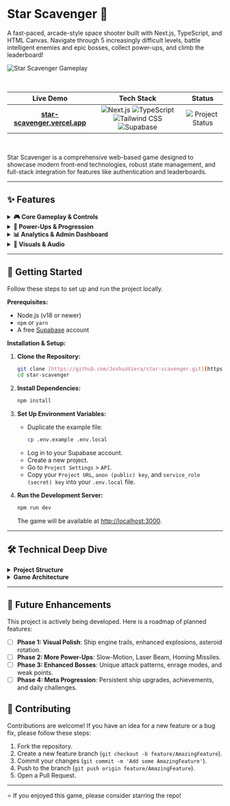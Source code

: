 # Star Scavenger 🚀

A fast-paced, arcade-style space shooter built with Next.js, TypeScript, and HTML Canvas. Navigate through 5 increasingly difficult levels, battle intelligent enemies and epic bosses, collect power-ups, and climb the leaderboard!

![Star Scavenger Gameplay](./public/gameplay.gif)

<br>

| Live Demo | Tech Stack | Status |
| :---: | :---: | :---: |
| [**star-scavenger.vercel.app**](https://star-scavenger.vercel.app) | ![Next.js](https://img.shields.io/badge/Next.js-000000?style=for-the-badge&logo=nextdotjs&logoColor=white) ![TypeScript](https://img.shields.io/badge/TypeScript-3178C6?style=for-the-badge&logo=typescript&logoColor=white) ![Tailwind CSS](https://img.shields.io/badge/Tailwind_CSS-06B6D4?style=for-the-badge&logo=tailwindcss&logoColor=white) ![Supabase](https://img.shields.io/badge/Supabase-3FCF8E?style=for-the-badge&logo=supabase&logoColor=white) | ![Project Status](https://img.shields.io/badge/status-active-brightgreen?style=for-the-badge) |

<br>

Star Scavenger is a comprehensive web-based game designed to showcase modern front-end technologies, robust state management, and full-stack integration for features like authentication and leaderboards.

---

## ✨ Features

<details>
<summary><strong>🎮 Core Gameplay & Controls</strong></summary>

-   **5 Progressive Levels**: Each with unique challenges and increasing difficulty.
-   **Epic Boss Fights**: Battle a unique, multi-phase boss at the end of each level.
-   **Intelligent Enemies**: Face 3 distinct enemy types (Scout, Fighter, Bomber) with unique AI.
-   **Dynamic Difficulty**: Choose Easy, Medium, or Hard modes to match your skill level.
-   **Persistent High Scores**: Your best scores are saved locally for each difficulty.
-   **Save/Resume System**: Game state auto-saves, allowing you to resume your session anytime.
-   **Controls**:
    -   **Desktop**: `WASD` to move, `Mouse` to aim, `Left Click` to shoot, `P` to pause, `Space` for bomb.
    -   **Mobile**: Virtual Joystick to move, Tap Screen to shoot, On-screen buttons for pause/bomb.

</details>

<details>
<summary><strong>💪 Power-Ups & Progression</strong></summary>

-   **6 Dynamic Power-Ups**: Speed Boost ⚡, Multi-Shot 🔫, Big Ship 🛸, Shield 🛡️, Rapid-Fire 🔥, and the screen-clearing Bomb 💣.
-   **Supabase Authentication**: Secure user login with email/password for progress tracking.
-   **Global Leaderboard**: Compete with others! Features advanced filtering and sorting.
-   **Cross-Device Progression**: Your unlocked levels and preferences are tied to your account.

</details>

<details>
<summary><strong>📊 Analytics & Admin Dashboard</strong></summary>

-   **Admin Dashboard**: Access at `/admin` (Password: `starscavenger2024`).
-   **Comprehensive Metrics**: Tracks player engagement, level drop-off, boss stats, and power-up effectiveness.
-   **AI-Powered Insights**: Get actionable recommendations to improve game balance.
-   **Real-time Data**: Dashboard auto-refreshes, with an option to export session data as JSON.

</details>

<details>
<summary><strong>🎨 Visuals & Audio</strong></summary>

-   **Smooth 60 FPS Gameplay**: Built with `requestAnimationFrame` for fluid animations.
-   **Dynamic Effects**: Particle explosions and screen shake provide impactful feedback.
-   **Immersive Background**: A multi-layered parallax starfield creates a sense of depth.
-   **Custom Audio**: Procedural sound effects and an original background music track.

</details>

---

## 🚀 Getting Started

Follow these steps to set up and run the project locally.

**Prerequisites:**
* Node.js (v18 or newer)
* `npm` or `yarn`
* A free [Supabase](https://supabase.com/) account

**Installation & Setup:**

1.  **Clone the Repository:**
    ```bash
    git clone [https://github.com/JoshuaViera/star-scavenger.git](https://github.com/JoshuaViera/star-scavenger.git)
    cd star-scavenger
    ```

2.  **Install Dependencies:**
    ```bash
    npm install
    ```

3.  **Set Up Environment Variables:**
    -   Duplicate the example file:
        ```bash
        cp .env.example .env.local
        ```
    -   Log in to your Supabase account.
    -   Create a new project.
    -   Go to `Project Settings` > `API`.
    -   Copy your `Project URL`, `anon (public) key`, and `service_role (secret) key` into your `.env.local` file.

4.  **Run the Development Server:**
    ```bash
    npm run dev
    ```
    The game will be available at [http://localhost:3000](http://localhost:3000).

---

## 🛠️ Technical Deep Dive

<details>
<summary><strong>Project Structure</strong></summary>

```
star-scavenger/
├── src/
│   ├── app/                # Next.js App Router pages and API routes
│   │   ├── admin/          # Analytics dashboard
│   │   ├── api/            # API routes (leaderboard, game sessions)
│   │   └── page.tsx        # Main game page
│   ├── components/
│   │   ├── game/           # Game UI components (Leaderboard, Joystick)
│   │   └── GameCanvas.tsx  # Core game rendering component
│   ├── hooks/
│   │   ├── game/           # Custom hooks for game logic
│   │   │   ├── useGameState.ts
│   │   │   ├── useGameLoop.ts
│   │   │   └── ... (other game system hooks)
│   │   └── useAuth.ts      # Authentication hook
│   └── lib/
│       ├── game/           # Core game logic modules (AI, physics, effects)
│       │   ├── bosses.ts
│       │   ├── enemies.ts
│       │   └── particles.ts
│       ├── supabase/       # Supabase client configurations
│       └── ...
├── public/                 # Static assets (images, fonts, gameplay.gif)
└── README.md
```
</details>

<details>
<summary><strong>Game Architecture</strong></summary>

The game's architecture is built around a clean separation of concerns using React hooks.

-   **Core Game Loop**: A central `useGameLoop.ts` hook powered by `requestAnimationFrame` orchestrates the game's flow: Input → Update → Collision Detection → Render.
-   **State Management**: Game state (positions, velocities) is stored in `useRef` to prevent re-renders on every frame, ensuring high performance. UI state (score, game over) uses `useState` for reactive updates.
-   **Modular Systems**: Logic is encapsulated in custom hooks (`useEnemySpawning`, `usePowerUpSpawning`, etc.), making the codebase easy to manage and extend.
-   **Rendering**: The HTML Canvas API is used for all 2D rendering, providing direct control over every pixel drawn to the screen.

</details>

---

## 🔮 Future Enhancements

This project is actively being developed. Here is a roadmap of planned features:

-   [ ] **Phase 1: Visual Polish**: Ship engine trails, enhanced explosions, asteroid rotation.
-   [ ] **Phase 2: More Power-Ups**: Slow-Motion, Laser Beam, Homing Missiles.
-   [ ] **Phase 3: Enhanced Bosses**: Unique attack patterns, enrage modes, and weak points.
-   [ ] **Phase 4: Meta Progression**: Persistent ship upgrades, achievements, and daily challenges.

## 🤝 Contributing

Contributions are welcome! If you have an idea for a new feature or a bug fix, please follow these steps:

1.  Fork the repository.
2.  Create a new feature branch (`git checkout -b feature/AmazingFeature`).
3.  Commit your changes (`git commit -m 'Add some AmazingFeature'`).
4.  Push to the branch (`git push origin feature/AmazingFeature`).
5.  Open a Pull Request.

---
⭐ If you enjoyed this game, please consider starring the repo!